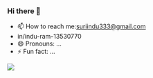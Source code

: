 ### Hi there 👋


- 📫 How to reach me:suriindu333@gmail.com
- in/indu-ram-13530770
- 😄 Pronouns: ...
- ⚡ Fun fact: ...
  
[![](https://visitcount.itsvg.in/api?id=Indu&label=Profile%20Views&color=1&icon=5&pretty=false)](https://visitcount.itsvg.in)
